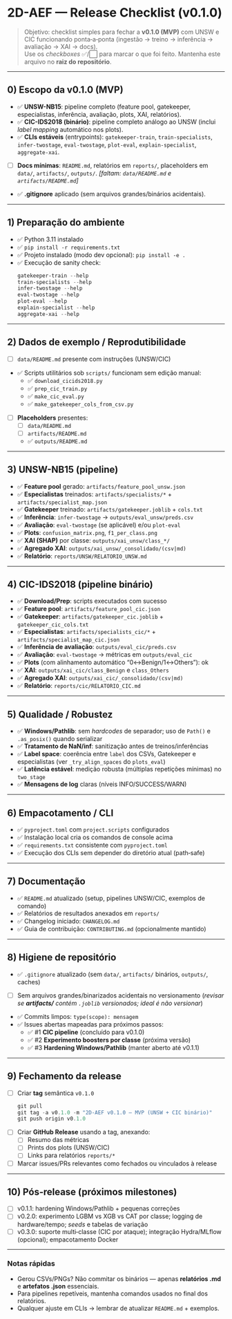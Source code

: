 # 2D-AEF — Release Checklist (v0.1.0)

> Objetivo: checklist simples para fechar a **v0.1.0 (MVP)** com UNSW e CIC funcionando ponta‑a‑ponta (ingestão → treino → inferência → avaliação → XAI → docs).  
> Use os _checkboxes_ ✅/⬜ para marcar o que foi feito. Mantenha este arquivo no **raiz do repositório**.

---

## 0) Escopo da v0.1.0 (MVP)
- ✅ **UNSW-NB15**: pipeline completo (feature pool, gatekeeper, especialistas, inferência, avaliação, plots, XAI, relatórios).
- ✅ **CIC-IDS2018 (binário)**: pipeline completo análogo ao UNSW (inclui _label mapping_ automático nos plots).
- ✅ **CLIs estáveis** (entrypoints): `gatekeeper-train`, `train-specialists`, `infer-twostage`, `eval-twostage`, `plot-eval`, `explain-specialist`, `aggregate-xai`.
- [ ] **Docs mínimas**: `README.md`, relatórios em `reports/`, placeholders em `data/`, `artifacts/`, `outputs/`. _[faltam: `data/README.md` e `artifacts/README.md`]_ 
- ✅ **.gitignore** aplicado (sem arquivos grandes/binários acidentais).

---

## 1) Preparação do ambiente
- ✅ Python 3.11 instalado
- ✅ `pip install -r requirements.txt`
- ✅ Projeto instalado (modo dev opcional): `pip install -e .`
- ✅ Execução de sanity check:
  ```powershell
  gatekeeper-train --help
  train-specialists --help
  infer-twostage --help
  eval-twostage --help
  plot-eval --help
  explain-specialist --help
  aggregate-xai --help
  ```

---

## 2) Dados de exemplo / Reprodutibilidade
- [ ] `data/README.md` presente com instruções (UNSW/CIC)
- ✅ Scripts utilitários sob `scripts/` funcionam sem edição manual:
  - ✅ `download_cicids2018.py`
  - ✅ `prep_cic_train.py`
  - ✅ `make_cic_eval.py`
  - ✅ `make_gatekeeper_cols_from_csv.py`
- [ ] **Placeholders** presentes:
  - [ ] `data/README.md`
  - [ ] `artifacts/README.md`
  - ✅ `outputs/README.md`

---

## 3) UNSW-NB15 (pipeline)
- ✅ **Feature pool** gerado: `artifacts/feature_pool_unsw.json`
- ✅ **Especialistas** treinados: `artifacts/specialists/*` + `artifacts/specialist_map.json`
- ✅ **Gatekeeper** treinado: `artifacts/gatekeeper.joblib` + `cols.txt`
- ✅ **Inferência**: `infer-twostage` → `outputs/eval_unsw/preds.csv`
- ✅ **Avaliação**: `eval-twostage` (se aplicável) e/ou `plot-eval`
- ✅ **Plots**: `confusion_matrix.png`, `f1_per_class.png`
- ✅ **XAI (SHAP)** por classe: `outputs/xai_unsw/class_*/`
- ✅ **Agregado XAI**: `outputs/xai_unsw/_consolidado/(csv|md)`
- ✅ **Relatório**: `reports/UNSW/RELATORIO_UNSW.md`

---

## 4) CIC-IDS2018 (pipeline binário)
- ✅ **Download/Prep**: scripts executados com sucesso
- ✅ **Feature pool**: `artifacts/feature_pool_cic.json`
- ✅ **Gatekeeper**: `artifacts/gatekeeper_cic.joblib` + `gatekeeper_cic_cols.txt`
- ✅ **Especialistas**: `artifacts/specialists_cic/*` + `artifacts/specialist_map_cic.json`
- ✅ **Inferência de avaliação**: `outputs/eval_cic/preds.csv`
- ✅ **Avaliação**: `eval-twostage` → métricas em `outputs/eval_cic`
- ✅ **Plots** (com alinhamento automático “0↔Benign/1↔Others”): ok
- ✅ **XAI**: `outputs/xai_cic/class_Benign` e `class_Others`
- ✅ **Agregado XAI**: `outputs/xai_cic/_consolidado/(csv|md)`
- ✅ **Relatório**: `reports/cic/RELATORIO_CIC.md`

---

## 5) Qualidade / Robustez
- ✅ **Windows/Pathlib**: sem _hardcodes_ de separador; uso de `Path()` e `.as_posix()` quando serializar
- ✅ **Tratamento de NaN/inf**: sanitização antes de treinos/inferências
- ✅ **Label space**: coerência entre `label` dos CSVs, Gatekeeper e especialistas (ver `_try_align_spaces` do `plots_eval`)
- ✅ **Latência estável**: medição robusta (múltiplas repetições mínimas) no `two_stage`
- ✅ **Mensagens de log** claras (níveis INFO/SUCCESS/WARN)

---

## 6) Empacotamento / CLI
- ✅ `pyproject.toml` com `project.scripts` configurados
- ✅ Instalação local cria os comandos de console acima
- ✅ `requirements.txt` consistente com `pyproject.toml`
- ✅ Execução dos CLIs sem depender do diretório atual (path‑safe)

---

## 7) Documentação
- ✅ `README.md` atualizado (setup, pipelines UNSW/CIC, exemplos de comando)
- ✅ Relatórios de resultados anexados em `reports/`
- ✅ Changelog iniciado: `CHANGELOG.md`
- ✅ Guia de contribuição: `CONTRIBUTING.md` (opcionalmente mantido)

---

## 8) Higiene de repositório
- ✅ `.gitignore` atualizado (sem `data/`, `artifacts/` binários, `outputs/`, caches)
- [ ] Sem arquivos grandes/binarizados acidentais no versionamento (_revisar se **artifacts/** contém `.joblib` versionados; ideal é não versionar_)
- ✅ Commits limpos: `type(scope): mensagem`
- ✅ Issues abertas mapeadas para próximos passos:
  - ✅ #1 **CIC pipeline** (concluído para v0.1.0)
  - ✅ #2 **Experimento boosters por classe** (próxima versão)
  - ✅ #3 **Hardening Windows/Pathlib** (manter aberto até v0.1.1)

---

## 9) Fechamento da release
- [ ] Criar **tag** semântica `v0.1.0`
  ```powershell
  git pull
  git tag -a v0.1.0 -m "2D-AEF v0.1.0 — MVP (UNSW + CIC binário)"
  git push origin v0.1.0
  ```
- [ ] Criar **GitHub Release** usando a tag, anexando:
  - [ ] Resumo das métricas
  - [ ] Prints dos plots (UNSW/CIC)
  - [ ] Links para relatórios `reports/*`
- [ ] Marcar issues/PRs relevantes como fechados ou vinculados à release

---

## 10) Pós‑release (próximos milestones)
- [ ] v0.1.1: hardening Windows/Pathlib + pequenas correções
- [ ] v0.2.0: experimento LGBM vs XGB vs CAT por classe; logging de hardware/tempo; _seeds_ e tabelas de variação
- [ ] v0.3.0: suporte multi‑classe (CIC por ataque); integração Hydra/MLflow (opcional); empacotamento Docker

---

### Notas rápidas
- Gerou CSVs/PNGs? Não commitar os binários — apenas **relatórios .md** e **artefatos .json** essenciais.
- Para pipelines repetíveis, mantenha comandos usados no final dos relatórios.
- Qualquer ajuste em CLIs → lembrar de atualizar `README.md` + exemplos.
